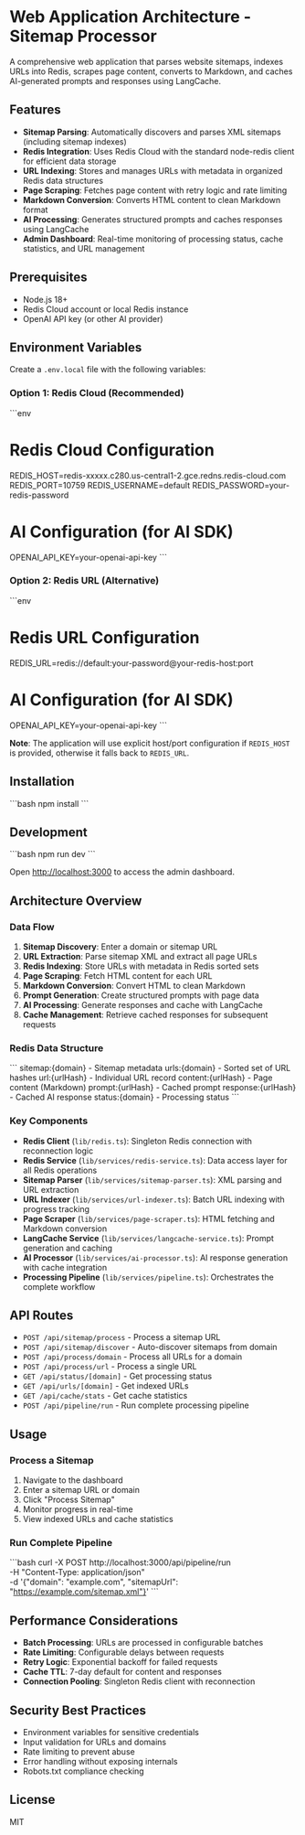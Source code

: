 # Web Application Architecture - Sitemap Processor

A comprehensive web application that parses website sitemaps, indexes URLs into Redis, scrapes page content, converts to Markdown, and caches AI-generated prompts and responses using LangCache.

## Features

- **Sitemap Parsing**: Automatically discovers and parses XML sitemaps (including sitemap indexes)
- **Redis Integration**: Uses Redis Cloud with the standard node-redis client for efficient data storage
- **URL Indexing**: Stores and manages URLs with metadata in organized Redis data structures
- **Page Scraping**: Fetches page content with retry logic and rate limiting
- **Markdown Conversion**: Converts HTML content to clean Markdown format
- **AI Processing**: Generates structured prompts and caches responses using LangCache
- **Admin Dashboard**: Real-time monitoring of processing status, cache statistics, and URL management

## Prerequisites

- Node.js 18+ 
- Redis Cloud account or local Redis instance
- OpenAI API key (or other AI provider)

## Environment Variables

Create a `.env.local` file with the following variables:

### Option 1: Redis Cloud (Recommended)

\`\`\`env
# Redis Cloud Configuration
REDIS_HOST=redis-xxxxx.c280.us-central1-2.gce.redns.redis-cloud.com
REDIS_PORT=10759
REDIS_USERNAME=default
REDIS_PASSWORD=your-redis-password

# AI Configuration (for AI SDK)
OPENAI_API_KEY=your-openai-api-key
\`\`\`

### Option 2: Redis URL (Alternative)

\`\`\`env
# Redis URL Configuration
REDIS_URL=redis://default:your-password@your-redis-host:port

# AI Configuration (for AI SDK)
OPENAI_API_KEY=your-openai-api-key
\`\`\`

**Note**: The application will use explicit host/port configuration if `REDIS_HOST` is provided, otherwise it falls back to `REDIS_URL`.

## Installation

\`\`\`bash
npm install
\`\`\`

## Development

\`\`\`bash
npm run dev
\`\`\`

Open [http://localhost:3000](http://localhost:3000) to access the admin dashboard.

## Architecture Overview

### Data Flow

1. **Sitemap Discovery**: Enter a domain or sitemap URL
2. **URL Extraction**: Parse sitemap XML and extract all page URLs
3. **Redis Indexing**: Store URLs with metadata in Redis sorted sets
4. **Page Scraping**: Fetch HTML content for each URL
5. **Markdown Conversion**: Convert HTML to clean Markdown
6. **Prompt Generation**: Create structured prompts with page data
7. **AI Processing**: Generate responses and cache with LangCache
8. **Cache Management**: Retrieve cached responses for subsequent requests

### Redis Data Structure

\`\`\`
sitemap:{domain}          - Sitemap metadata
urls:{domain}             - Sorted set of URL hashes
url:{urlHash}             - Individual URL record
content:{urlHash}         - Page content (Markdown)
prompt:{urlHash}          - Cached prompt
response:{urlHash}        - Cached AI response
status:{domain}           - Processing status
\`\`\`

### Key Components

- **Redis Client** (`lib/redis.ts`): Singleton Redis connection with reconnection logic
- **Redis Service** (`lib/services/redis-service.ts`): Data access layer for all Redis operations
- **Sitemap Parser** (`lib/services/sitemap-parser.ts`): XML parsing and URL extraction
- **URL Indexer** (`lib/services/url-indexer.ts`): Batch URL indexing with progress tracking
- **Page Scraper** (`lib/services/page-scraper.ts`): HTML fetching and Markdown conversion
- **LangCache Service** (`lib/services/langcache-service.ts`): Prompt generation and caching
- **AI Processor** (`lib/services/ai-processor.ts`): AI response generation with cache integration
- **Processing Pipeline** (`lib/services/pipeline.ts`): Orchestrates the complete workflow

## API Routes

- `POST /api/sitemap/process` - Process a sitemap URL
- `POST /api/sitemap/discover` - Auto-discover sitemaps from domain
- `POST /api/process/domain` - Process all URLs for a domain
- `POST /api/process/url` - Process a single URL
- `GET /api/status/[domain]` - Get processing status
- `GET /api/urls/[domain]` - Get indexed URLs
- `GET /api/cache/stats` - Get cache statistics
- `POST /api/pipeline/run` - Run complete processing pipeline

## Usage

### Process a Sitemap

1. Navigate to the dashboard
2. Enter a sitemap URL or domain
3. Click "Process Sitemap"
4. Monitor progress in real-time
5. View indexed URLs and cache statistics

### Run Complete Pipeline

\`\`\`bash
curl -X POST http://localhost:3000/api/pipeline/run \
  -H "Content-Type: application/json" \
  -d '{"domain": "example.com", "sitemapUrl": "https://example.com/sitemap.xml"}'
\`\`\`

## Performance Considerations

- **Batch Processing**: URLs are processed in configurable batches
- **Rate Limiting**: Configurable delays between requests
- **Retry Logic**: Exponential backoff for failed requests
- **Cache TTL**: 7-day default for content and responses
- **Connection Pooling**: Singleton Redis client with reconnection

## Security Best Practices

- Environment variables for sensitive credentials
- Input validation for URLs and domains
- Rate limiting to prevent abuse
- Error handling without exposing internals
- Robots.txt compliance checking

## License

MIT
